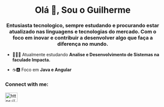 <h1 align="center">Olá 👋, Sou o Guilherme</h1>
<h3 align="center">Entusiasta tecnologico, sempre estudando e procurando estar atualizado nas linguagens e tecnologias do mercado. Com o foco em inovar e contribuir a desenvolver algo que faça a diferença no mundo.</h3>

- 📖👨‍💻 Atualmente estudando **Analise e Desenvolvimento de Sistemas na faculade Impacta.**

- ☕🅰 Foco em **Java e Angular**

<p align="left">
<h3 align="left">Connect with me:</h3>
<a href="https://www.linkedin.com/in/guioli/" target="blank"><img align="center" src="https://cdn.jsdelivr.net/npm/simple-icons@3.0.1/icons/linkedin.svg" alt="https://www.linkedin.com/in/guioli/" height="30" width="40" /></a>
</p>
